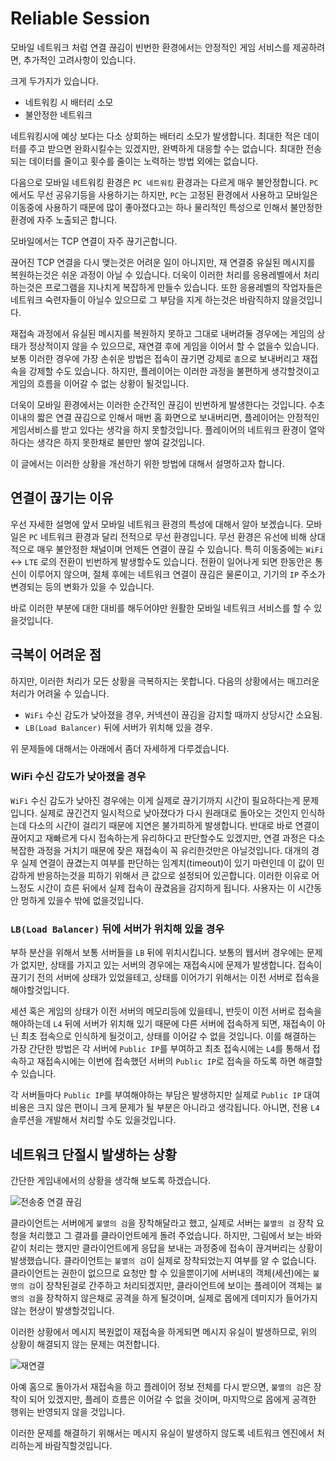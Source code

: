 # Reliable Session

모바일 네트워크 처럼 연결 끊김이 빈번한 환경에서는 안정적인 게임 서비스를 제공하려면, 추가적인 고려사항이 있습니다.

크게 두가지가 있습니다.

- 네트워킹 시 배터리 소모
- 불안정한 네트워크

네트워킹시에 예상 보다는 다소 상회하는 배터리 소모가 발생합니다. 최대한 적은 데이터를 주고 받으면 완화시킬수는 있겠지만, 완벽하게 대응할 수는 없습니다. 최대한 전송되는 데이터를 줄이고 횟수를 줄이는 노력하는 방법 외에는 없습니다.

다음으로 모바일 네트워킹 환경은 `PC 네트워킹` 환경과는 다르게 매우 불안정합니다. `PC`에서도 무선 공유기등을 사용하기는 하지만, `PC`는 고정된 환경에서 사용하고 모바일은 이동중에 사용하기 때문에 많이 좋아졌다고는 하나 물리적인 특성으로 인해서 불안정한 환경에 자주 노출되곤 합니다.

모바일에서는 TCP 연결이 자주 끊기곤합니다.

끊어진 TCP 연결을 다시 맺는것은 어려운 일이 아니지만, 재 연결중 유실된 메시지를 복원하는것은 쉬운 과정이 아닐 수 있습니다. 더욱이 이러한 처리를 응용레벨에서 처리하는것은 프로그램을 지나치게 복잡하게 만들수 있습니다. 또한 응용레벨의 작업자들은 네트워크 숙련자들이 아닐수 있으므로 그 부담을 지게 하는것은 바람직하지 않을것입니다.

재접속 과정에서 유실된 메시지를 복원하지 못하고 그대로 내버려둘 경우에는 게임의 상태가 정상적이지 않을 수 있으므로, 재연결 후에 게임을 이어서 할 수 없을수 있습니다. 보통 이러한 경우에 가장 손쉬운 방법은 접속이 끊기면 강제로 `홈`으로 보내버리고 재접속을 강제할 수도 있습니다. 하지만, 플레이어는 이러한 과정을 불편하게 생각할것이고 게임의 흐름을 이어갈 수 없는 상황이 될것입니다.

더욱이 모바일 환경에서는 이러한 순간적인 끊김이 빈번하게 발생한다는 것입니다. 수초 이내의 짧은 연결 끊김으로 인해서 매번 홈 화면으로 보내버리면, 플레이어는 안정적인 게임서비스를 받고 있다는 생각을 하지 못할것입니다. 플레이어의 네트워크 환경이 열악하다는 생각은 하지 못한채로 불만만 쌓여 갈것입니다.

이 글에서는 이러한 상황을 개선하기 위한 방법에 대해서 설명하고자 합니다.

## 연결이 끊기는 이유

우선 자세한 설명에 앞서 모바일 네트워크 환경의 특성에 대해서 알아 보겠습니다. 모바일은 `PC` 네트워크 환경과 달리 전적으로 무선 환경입니다. 무선 환경은 유선에 비해 상대적으로 매우 불안정한 채널이며 언제든 연결이 끊길 수 있습니다. 특히 이동중에는 `WiFi` <-> `LTE` 로의 전환이 빈번하게 발생할수도 있습니다. 전환이 일어나게 되면 한동안은 통신이 이루어지 않으며, 절체 후에는 네트워크 연결이 끊김은 물론이고, 기기의 `IP` 주소가 변경되는 등의 변화가 있을 수 있습니다.

바로 이러한 부분에 대한 대비를 해두어야만 원활한 모바일 네트워크 서비스를 할 수 있을것입니다.

## 극복이 어려운 점

하지만, 이러한 처리가 모든 상황을 극복하지는 못합니다. 다음의 상황에서는 매끄러운 처리가 어려울 수 있습니다. 

- `WiFi` 수신 감도가 낮아졌을 경우, 커넥션이 끊김을 감지할 때까지 상당시간 소요됨.
- `LB(Load Balancer)` 뒤에 서버가 위치해 있을 경우.

위 문제들에 대해서는 아래에서 좀더 자세하게 다루겠습니다.

### WiFi 수신 감도가 낮아졌을 경우

`WiFi` 수신 감도가 낮아진 경우에는 이게 실제로 끊기기까지 시간이 필요하다는게 문제입니다. 실제로 끊긴건지 일시적으로 낮아졌다가 다시 원래대로 돌아오는 것인지 인식하는데 다소의 시간이 걸리기 때문에 지연은 불가피하게 발생합니다. 반대로 바로 연결이 끊어지고 재빠르게 다시 접속하는게 유리하다고 판단할수도 있겠지만, 연결 과정은 다소 복잡한 과정을 거치기 때문에 잦은 재접속이 꼭 유리한것만은 아닐것입니다. 대개의 경우 실제 연결이 끊겼는지 여부를 판단하는 임계치(timeout)이 있기 마련인데 이 값이 민감하게 반응하는것을 피하기 위해서 큰 값으로 설정되어 있곤합니다. 이러한 이유로 어느정도 시간이 흐른 뒤에서 실제 접속이 끊겼음을 감지하게 됩니다. 사용자는 이 시간동안 멍하게 있을수 밖에 없을것입니다.

### `LB(Load Balancer)` 뒤에 서버가 위치해 있을 경우

부하 분산을 위해서 보통 서버들을 `LB` 뒤에 위치시킵니다. 보통의 웹서버 경우에는 문제가 없지만, 상태를 가지고 있는 서버의 경우에는 재접속시에 문제가 발생합니다. 접속이 끊기기 전의 서버에 상태가 있었을테고, 상태를 이어가기 위해서는 이전 서버로 접속을 해야할것입니다.

세션 혹은 게임의 상태가 이전 서버의 메모리등에 있을테니, 반듯이 이전 서버로 접속을 해야하는데 `L4` 뒤에 서버가 위치해 있기 때문에 다른 서버에 접속하게 되면, 재접속이 아닌 최초 접속으로 인식하게 될것이고, 상태를 이어갈 수 없을 것입니다. 이를 해결하는 가장 간단한 방법은 각 서버에 `Public IP`를 부여하고 최초 접속시에는 `L4`를 통해서 접속하고 재접속시에는 이번에 접속했던 서버의 `Public IP`로 접속을 하도록 하면 해결할 수 있습니다.

각 서버들마다 `Public IP`를 부여해야하는 부담은 발생하지만 실제로 `Public IP` 대여 비용은 크지 않은 편이니 크게 문제가 될 부분은 아니라고 생각됩니다. 아니면, 전용 `L4` 솔루션을 개발해서 처리할 수도 있을것입니다.

## 네트워크 단절시 발생하는 상황

간단한 게임내에서의 상황을 생각해 보도록 하겠습니다.

![전송중 연결 끊김](https://i.loli.net/2020/06/23/WzI1T56mLveUf2u.png)

클라이언트는 서버에게 `불멸의 검`을 장착해달라고 했고, 실제로 서버는 `불멸의 검` 장착 요청을 처리했고 그 결과를 클라이언트에게 돌려 주었습니다. 하지만, 그림에서 보는 바와 같이 처리는 했지만 클라이언트에게 응답을 보내는 과정중에 접속이 끊겨버리는 상황이 발생했습니다. 클라이언트는 `불멸의 검`이 실제로 장착되었는지 여부를 알 수 없습니다. 클라이언트는 권한이 없으므로 요청만 할 수 있을뿐이기에 서버내의 객체(세션)에는 `불명의 검`이 장착된걸로 간주하고 처리되겠지만, 클라이언트에 보이는 플레이어 객체는 `불명의 검`을 장착하지 않은채로 공격을 하게 될것이며, 실제로 몹에게 데미지가 들어가지 않는 현상이 발생할것입니다.

이러한 상황에서 메시지 복원없이 재접속을 하게되면 메시지 유실이 발생하므로, 위의 상황이 해결되지 않는 문제는 여전합니다.

![재연결](https://i.loli.net/2020/06/23/4a5wyBg9MceGXSf.png)

아예 홈으로 돌아가서 재접속을 하고 플레이어 정보 전체를 다시 받으면, `불멸의 검`은 장착이 되어 있겠지만, 플레이 흐름은 이어갈 수 없을 것이며, 마지막으로 몹에게 공격한 행위는 반영되지 않을 것입니다.

이러한 문제를 해결하기 위해서는 메시지 유실이 발생하지 않도록 네트워크 엔진에서 처리하는게 바람직할것입니다.

